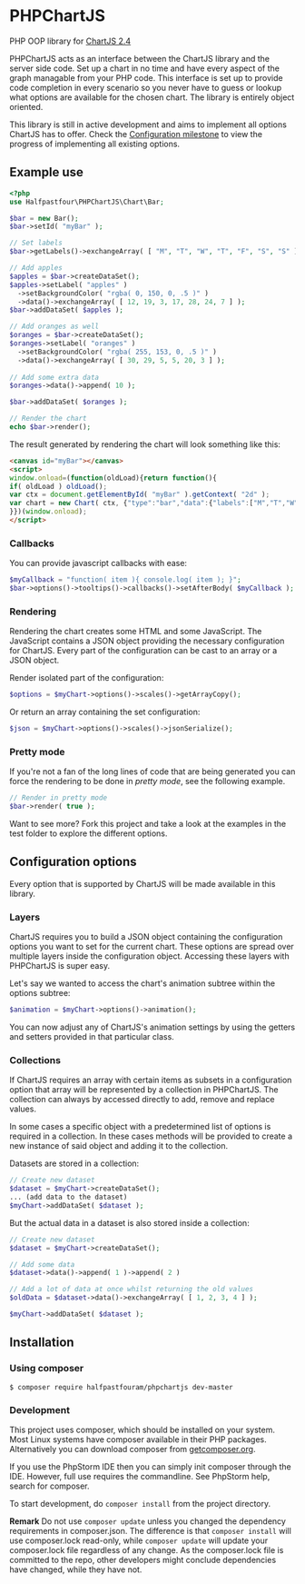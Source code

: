 # PHPChartJS
PHP OOP library for [ChartJS 2.4](http://www.chartjs.org/)

PHPChartJS acts as an interface between the ChartJS library and the server side code. Set up a chart in no time and have every aspect of the graph managable from your PHP code. This interface is set up to provide code completion in every scenario so you never have to guess or lookup what options are available for the chosen chart. The library is entirely object oriented.

This library is still in active development and aims to implement all options ChartJS has to offer. Check the [Configuration milestone](https://github.com/halfpastfouram/PHPChartJS/milestone/1) to view the progress of implementing all existing options.

## Example use
````php
<?php
use Halfpastfour\PHPChartJS\Chart\Bar;

$bar = new Bar();
$bar->setId( "myBar" );

// Set labels
$bar->getLabels()->exchangeArray( [ "M", "T", "W", "T", "F", "S", "S" ] );

// Add apples
$apples = $bar->createDataSet();
$apples->setLabel( "apples" )
  ->setBackgroundColor( "rgba( 0, 150, 0, .5 )" )
  ->data()->exchangeArray( [ 12, 19, 3, 17, 28, 24, 7 ] );
$bar->addDataSet( $apples );

// Add oranges as well
$oranges = $bar->createDataSet();
$oranges->setLabel( "oranges" )
  ->setBackgroundColor( "rgba( 255, 153, 0, .5 )" )
  ->data()->exchangeArray( [ 30, 29, 5, 5, 20, 3 ] );
  
// Add some extra data
$oranges->data()->append( 10 );

$bar->addDataSet( $oranges );

// Render the chart
echo $bar->render();
````
The result generated by rendering the chart will look something like this:

````html
<canvas id="myBar"></canvas>
<script>
window.onload=(function(oldLoad){return function(){
if( oldLoad ) oldLoad();
var ctx = document.getElementById( "myBar" ).getContext( "2d" );
var chart = new Chart( ctx, {"type":"bar","data":{"labels":["M","T","W","T","F","S","S"],"datasets":[{"data":[12,19,3,17,28,24,7],"label":"apples","backgroundColor":"rgba( 0, 150, 0, .5 )"},{"data":[30,29,5,5,20,3,10],"label":"oranges","backgroundColor":"rgba( 255, 153, 0, .5 )"}]}} );
}})(window.onload);
</script>
````

### Callbacks
You can provide javascript callbacks with ease:

````php
$myCallback = "function( item ){ console.log( item ); }";
$bar->options()->tooltips()->callbacks()->setAfterBody( $myCallback );
````

### Rendering

Rendering the chart creates some HTML and some JavaScript. The JavaScript contains a JSON object providing the necessary
configuration for ChartJS. Every part of the configuration can be cast to an array or a JSON object.

Render isolated part of the configuration:

````php
$options = $myChart->options()->scales()->getArrayCopy();
````

Or return an array containing the set configuration:

````php
$json = $myChart->options()->scales()->jsonSerialize();
````


### Pretty mode
If you're not a fan of the long lines of code that are being generated you can force the rendering to be done in *pretty mode*, see the following example.

````php
// Render in pretty mode
$bar->render( true );
````

Want to see more? Fork this project and take a look at the examples in the test folder to explore the different options.

## Configuration options
Every option that is supported by ChartJS will be made available in this library.

### Layers
ChartJS requires you to build a JSON object containing the configuration options you want to set for the current chart.
These options are spread over multiple layers inside the configuration object. Accessing these layers with PHPChartJS is
 super easy.

Let's say we wanted to access the chart's animation subtree within the options subtree:
````php
$animation = $myChart->options()->animation();
````
You can now adjust any of ChartJS's animation settings by using the getters and setters provided in that particular class.

### Collections
If ChartJS requires an array with certain items as subsets in a configuration option that array will be represented by a
collection in PHPChartJS. The collection can always by accessed directly to add, remove and replace values.

In some cases a specific object with a predetermined list of options is required in a collection. In these cases methods
will be provided to create a new instance of said object and adding it to the collection.

Datasets are stored in a collection:

````php
// Create new dataset
$dataset = $myChart->createDataSet();
... (add data to the dataset)
$myChart->addDataSet( $dataset );
````

But the actual data in a dataset is also stored inside a collection:

````php
// Create new dataset
$dataset = $myChart->createDataSet();

// Add some data 
$dataset->data()->append( 1 )->append( 2 )

// Add a lot of data at once whilst returning the old values
$oldData = $dataset->data()->exchangeArray( [ 1, 2, 3, 4 ] );

$myChart->addDataSet( $dataset );
````


## Installation

### Using composer
    $ composer require halfpastfouram/phpchartjs dev-master

### Development
This project uses composer, which should be installed on your system. Most
Linux systems have composer available in their PHP packages.
Alternatively you can download composer from [getcomposer.org](http://getcomposer.org).

If you use the PhpStorm IDE then you can simply init composer through the IDE. However,
full use requires the commandline. See PhpStorm help, search for composer.

To start development, do `composer install` from the project directory. 

**Remark** Do not use `composer update` unless you changed the dependency requirements in composer.json.
The difference is that `composer install` will use composer.lock read-only, 
while `composer update` will update your composer.lock file regardless of any change.
As the composer.lock file is committed to the repo, other developers might conclude 
dependencies have changed, while they have not.
